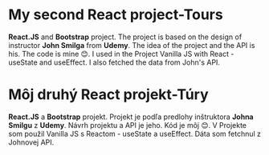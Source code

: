   <h1>My second React project-Tours</h1>
 <p><strong>React.JS</strong> and <strong>Bootstrap</strong> project. The project is based on the design of instructor <strong>John Smilga</strong> from <strong>Udemy</strong>.
           The idea of the project and the API is his. The code is mine 😊. I used in the Project Vanilla JS with React - useState and useEffect. I also fetched the data from
           John's API.
        </p>
 
 
 
 <h1>Môj druhý React projekt-Túry</h1>
  <p><strong>React.JS</strong> a <strong>Bootstrap</strong> projekt. Projekt je podľa predlohy inštruktora <strong>Johna Smilgu</strong> z <strong>Udemy</strong>.
          Návrh projektu a API je jeho. Kód je môj 😊. V Projekte som použil
          Vanilla JS s Reactom - useState a useEffect. Dáta som fetchnul z
          Johnovej API.
        </p>

